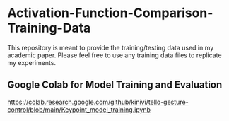 # Activation-Function-Comparison-Training-Data
This repository is meant to provide the training/testing data used in my academic paper. Please feel free to use any training data files to replicate my experiments.

## Google Colab for Model Training and Evaluation
https://colab.research.google.com/github/kinivi/tello-gesture-control/blob/main/Keypoint_model_training.ipynb
